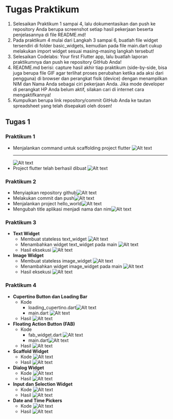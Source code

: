 # Tugas Praktikum

1. Selesaikan Praktikum 1 sampai 4, lalu dokumentasikan dan push ke repository Anda berupa screenshot setiap hasil pekerjaan beserta penjelasannya di file README.md!
2. Pada praktikum 4 mulai dari Langkah 3 sampai 6, buatlah file widget tersendiri di folder basic_widgets, kemudian pada file main.dart cukup melakukan import widget sesuai masing-masing langkah tersebut!
3. Selesaikan Codelabs: Your first Flutter app, lalu buatlah laporan praktikumnya dan push ke repository GitHub Anda!
4. README.md berisi: capture hasil akhir tiap praktikum (side-by-side, bisa juga berupa file GIF agar terlihat proses perubahan ketika ada aksi dari pengguna) di browser dan perangkat fisik (device) dengan menampilkan NIM dan Nama Anda sebagai ciri pekerjaan Anda. Jika mode developer di perangkat HP Anda belum aktif, silakan cari di internet cara mengaktifkannya!
5. Kumpulkan berupa link repository/commit GitHub Anda ke tautan spreadsheet yang telah disepakati oleh dosen!

## Tugas 1

### Praktikum 1

- Menjalankan command untuk scaffolding project flutter
  ![Alt text](image.png)
  ***
  ![Alt text](image-1.png)
- Project flutter telah berhasil dibuat
  ![Alt text](image-2.png)

### Praktikum 2

- Menyiapkan repository github![Alt text](image-3.png)
- Melakukan commit dan push![Alt text](image-4.png)
- Menjalankan project hello_world![Alt text](image-5.png)
- Mengubah title aplikasi menjadi nama dan nim![Alt text](image-6.png)

### Praktikum 3

- **Text Widget**
  - Membuat stateless text_widget ![Alt text](image-8.png)
  - Menambahkan widget text_widget pada main ![Alt text](image-9.png)
  - Hasil eksekusi ![Alt text](image-7.png)
- **Image Widget**
  - Membuat stateless image_widget ![Alt text](image-13.png)
  - Menambahkan widget image_widget pada main ![Alt text](image-11.png)
  - Hasil eksekusi ![Alt text](image-12.png)

### Praktikum 4

- **Cupertino Button dan Loading Bar**
  - Kode
    - loading_cupertino.dart![Alt text](image-10.png)
    - main.dart ![Alt text](image-14.png)
  - Hasil ![Alt text](image-15.png)
- **Floating Action Button (FAB)**
  - Kode
    - fab_widget.dart ![Alt text](image-17.png)
    - main.dart![Alt text](image-16.png)
  - Hasil ![Alt text](image-18.png)
- **Scaffold Widget**
  - Kode ![Alt text](image-20.png)
  - Hasil ![Alt text](image-19.png)
- **Dialog Widget**
  - Kode ![Alt text](image-22.png)
  - Hasil ![Alt text](image-21.png)
- **Input dan Selection Widget**
  - Kode ![Alt text](image-24.png)
  - Hasil ![Alt text](image-23.png)
- **Date and Time Pickers**
  - Kode ![Alt text](image-26.png)
  - Hasil ![Alt text](image-25.png)
